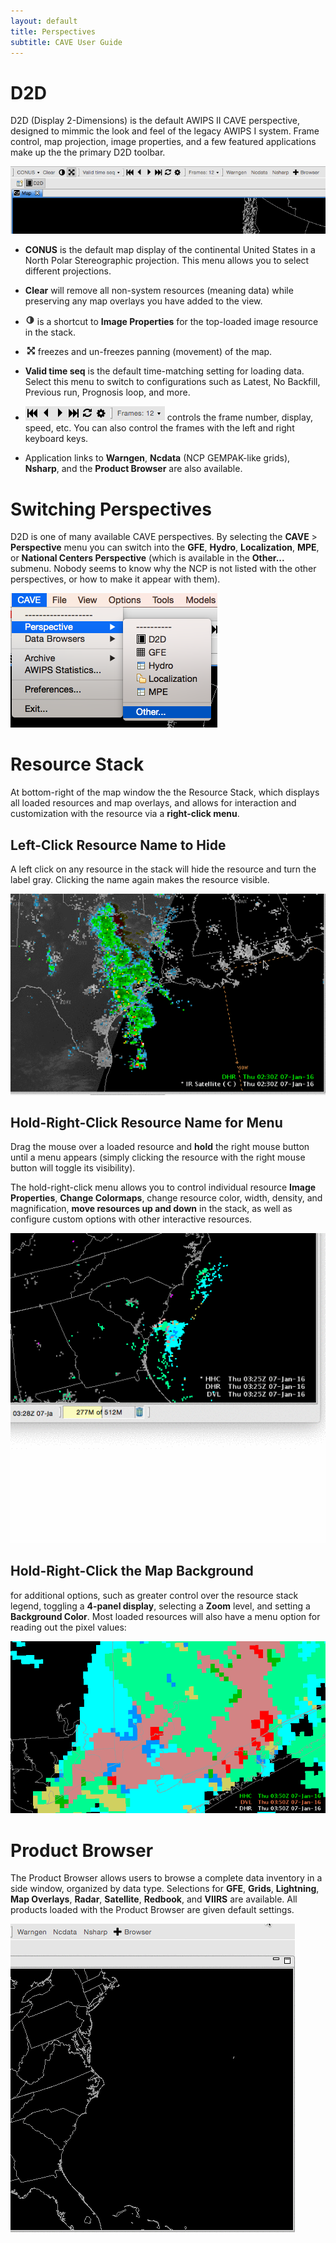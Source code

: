 ```yaml
---
layout: default
title: Perspectives
subtitle: CAVE User Guide
---
```


# D2D 

D2D (Display 2-Dimensions) is the default AWIPS II CAVE perspective, designed to mimmic the look and feel of the legacy AWIPS I system. Frame control, map projection, image properties, and a few featured applications make up the the primary D2D toolbar.  

![image](../images/iuNDS6J.png)


* **CONUS** is the default map display of the continental United States in a North Polar Stereographic projection. This menu allows you to select different projections.

* **Clear** will remove all non-system resources (meaning data) while preserving any map overlays you have added to the view.

* ![image](../images/qYgcjy2.png) is a shortcut to **Image Properties** for the top-loaded image resource in the stack.

* ![image](../images/Fz5CTtf.png) freezes and un-freezes panning (movement) of the map.

* **Valid time seq** is the default time-matching setting for loading data. Select this menu to switch to configurations such as Latest, No Backfill, Previous run, Prognosis loop, and more.

* ![image](../images/OZKVBSL.png) controls the frame number, display, speed, etc.  You can also control the frames with the left and right keyboard keys. 

* Application links to **Warngen**, **Ncdata** (NCP GEMPAK-like grids), **Nsharp**, and the **Product Browser** are also available. 



# Switching Perspectives

D2D is one of many available CAVE perspectives.  By selecting the **CAVE** > **Perspective** menu you can switch into the **GFE**, **Hydro**, **Localization**, **MPE**, or **National Centers Perspective** (which is available in the **Other...** submenu. Nobody seems to know why the NCP is not listed with the other perspectives, or how to make it appear with them).

![image](../images/OU6rWMD.png)



 

# Resource Stack

At bottom-right of the map window the the Resource Stack, which displays all loaded resources and map overlays, and allows for interaction and customization with the resource via a **right-click menu**.

## Left-Click Resource Name to Hide

A left click on any resource in the stack will hide the resource and turn the label gray.  Clicking the name again makes the resource visible.

![image](../images/rASkR3Rp6y.gif)

## Hold-Right-Click Resource Name for Menu

Drag the mouse over a loaded resource and **hold** the right mouse button until a menu appears (simply clicking the resource with the right mouse button will toggle its visibility). 

The hold-right-click menu allows you to control individual resource **Image Properties**, **Change Colormaps**, change resource color, width, density, and magnification, **move resources up and down** in the stack, as well as configure custom options with other interactive resources. 

![image](../images/lP4W1kmTIh.gif)

## Hold-Right-Click the Map Background 

for additional options, such as greater control over the resource stack legend, toggling a **4-panel display**, selecting a **Zoom** level, and setting a **Background Color**.  Most loaded resources will also have a menu option for reading out the pixel values:

![image](../images/ui4fNI3X0C.gif)


# Product Browser

The Product Browser allows users to browse a complete data inventory in a side window, organized by data type.  Selections for **GFE**, **Grids**, **Lightning**, **Map Overlays**, **Radar**, **Satellite**, **Redbook**, and **VIIRS** are available.  All products loaded with the Product Browser are given default settings.  

![image](../images/vPeaMsn9ZT.gif)




